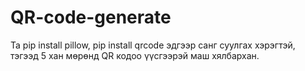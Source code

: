 # QR-code-generate
Та pip install pillow, pip install qrcode эдгээр санг суулгах хэрэгтэй, тэгээд 5 хан мөрөнд QR кодоо үүсгээрэй маш хялбархан. 


